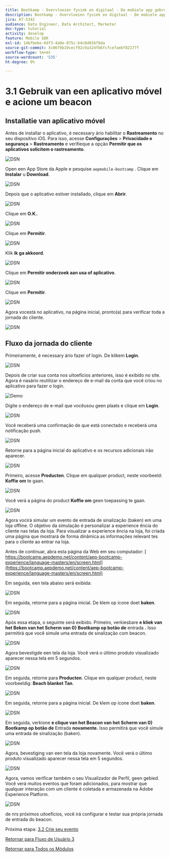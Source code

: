 ```yaml
---
title: Bootkamp - Overvloeien fysiek en digitaal - De mobiele app gebruiken en een baken-ingang activeren - Brazilië
description: Bootkamp - Overvloeien fysiek en digitaal - De mobiele app gebruiken en een baken-ingang activeren - Brazilië
jira: KT-5342
audience: Data Engineer, Data Architect, Marketer
doc-type: tutorial
activity: develop
feature: Mobile SDK
exl-id: 14bfbebe-6df3-4a0e-875c-b4c0d016f8da
source-git-commit: 3c86f9b19cecf92c9a324fb6fcfcefaebf82177f
workflow-type: tm+mt
source-wordcount: '535'
ht-degree: 0%

---
```


# 3.1 Gebruik van een aplicativo móvel e acione um beacon

## Installatie van aplicativo móvel

Antes de installar o aplicativo, é necessary ário habilitar o **Rastreamento** no seu dispositivo iOS. Para isso, acesse **Configurações** > **Privacidade e segurança** > **Rastreamento** e verifieque a opção **Permitir que os aplicativos solicitem o rastreamento**.

![ DSN ](./../uc3/images/app4.png)

Open een App Store da Apple e pesquise `aepmobile-bootcamp` . Clique em **Instalar** u **Download**.

![ DSN ](./../uc3/images/app1.png)

Depois que o aplicativo estiver installado, clique em **Abrir**.

![ DSN ](./../uc3/images/app2.png)

Clique em **O.K.**.

![ DSN ](./../uc3/images/app9.png)

Clique em **Permitir**.

![ DSN ](./../uc3/images/app3.png)

Klik **ik ga akkoord**.

![ DSN ](./../uc3/images/app7.png)

Clique em **Permitir onderzoek aan usa of aplicativo**.

![ DSN ](./../uc3/images/app8.png)

Clique em **Permitir**.

![ DSN ](./../uc3/images/app5.png)

Agora vocestá no aplicativo, na página inicial, pronto(a) para verificar toda a jornada do cliente.

![ DSN ](./../uc3/images/app12.png)

## Fluxo da jornada do cliente

Primeiramente, é necessary ário fazer of login. De klikem **Login**.

![ DSN ](./images/app13.png)

Depois de criar sua conta nos uitoefícios anteriores, isso é exibido no site. Agora é nasário reutilizar o endereço de e-mail da conta que você criou no aplicativo para fazer o login.

![ Demo ](./images/pv1.png)

Digite o endereço de e-mail que vocêusou geen plaats e clique em **Login**.

![ DSN ](./images/app14.png)

Você receberá uma confirmação de que está conectado e receberá uma notificação push.

![ DSN ](./images/app15.png)

Retorne para a página inicial do aplicativo e os recursos adicionais irão aparecer.

![ DSN ](./images/app17.png)

Primeiro, acesse **Producten**. Clique em qualquer product, neste voorbeeld: **Koffie om** te gaan.

![ DSN ](./images/app19.png)

Você verá a página do product **Koffie om** geen toepassing te gaan.

![ DSN ](./images/app20.png)

Agora vocirá simular um evento de entrada de sinalização (baken) em uma loja offline. O objetivo da simulação é personalizar a experience ência do cliente nas telas da loja. Para visualizar a experience ência na loja, foi criada uma página que mostrará de forma dinâmica as informações relevant tes para o cliente ao entrar na loja.

Antes de continuar, abra esta página da Web em seu computador: [ https://bootcamp.aepdemo.net/content/aep-bootcamp-experience/language-masters/en/screen.html](https://bootcamp.aepdemo.net/content/aep-bootcamp-experience/language-masters/en/screen.html)

Em seguida, een tela abaixo será exibida:

![ DSN ](./images/screen1.png)

Em seguida, retorne para a página inicial. De klem op ícone doet **baken**.

![ DSN ](./images/app23.png)

Após essa etapa, o seguinte será exibido. Primeiro, verkiesbare **e kliek van het Beken van het Scherm van 0} Bootkamp op botão de** entrada **.** Isso permitirá que você simule uma entrada de sinalização com beacon.

![ DSN ](./images/app21.png)

Agora bevestigde een tela da loja. Você verá o último produto visualizado aparecer nessa tela em 5 segundos.

![ DSN ](./images/screen2.png)

Em seguida, retorne para **Producten**. Clique em qualquer product, neste voorbeeldig: **Beach blanket Tan**.

![ DSN ](./images/app22.png)

Em seguida, retorne para a página inicial. De klem op ícone doet **baken**.

![ DSN ](./images/app23.png)

Em seguida, verkione **e clique van het Beacon van het Scherm van 0} Bootkamp op botão de** Entrada **novamente.** Isso permitirá que você simule uma entrada de sinalização (baken).

![ DSN ](./images/app21.png)

Agora, bevestiging van een tela da loja novamente. Você verá o último produto visualizado aparecer nessa tela em 5 segundos.

![ DSN ](./images/screen3.png)

Agora, vamos verificar também o seu Visualizador de Perfil, geen gebied. Você verá muitos eventos que foram adicionados, para mostrar que qualquer interação com um cliente é coletada e armazenada na Adobe Experience Platform.

![ DSN ](./images/screen4.png)

de nrs próximos uitoefícios, você irá configurar e testar sua própria jornada de entrada do beacon.

Próxima etapa: [ 3.2 Crie seu evento ](./ex2.md)

[Retornar para Fluxo de Usuário 3](./uc3.md)

[Retornar para Todos os Módulos](../../overview.md)

